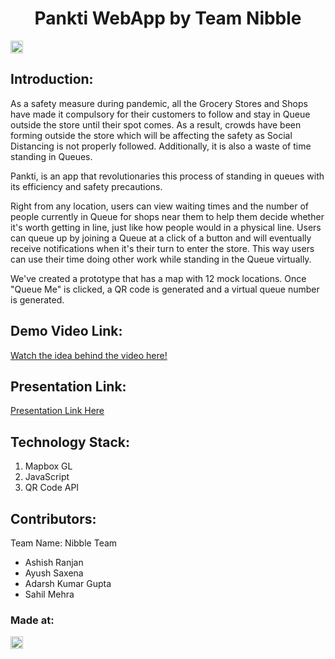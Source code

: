 <h1 align="center">Pankti WebApp by Team Nibble</h1>
<p align="center">
</p>

<a href="https://hack36.com"> <img src="http://bit.ly/BuiltAtHack36" height=20px> </a>


## Introduction:
  As a safety measure during pandemic, all the Grocery Stores and Shops have made it compulsory for their customers to follow and stay in Queue outside the store until their spot comes. As a result, crowds have been forming outside the store which will be affecting the safety as Social Distancing is not properly followed. Additionally, it is also a waste of time standing in Queues.

Pankti, is an app that revolutionaries this process of standing in queues with its efficiency and safety precautions.

Right from any location, users can view waiting times and the number of people currently in Queue for shops near them to help them decide whether it's worth getting in line, just like how people would in a physical line. Users can queue up by joining a Queue at a click of a button and will eventually receive notifications when it's their turn to enter the store. This way users can use their time doing other work while standing in the Queue virtually.

We've created a prototype that has a map with 12 mock locations. Once "Queue Me" is clicked, a QR code is generated and a virtual queue number is generated.
  
## Demo Video Link:
  <a href="https://drive.google.com/file/d/1-empiUAwEBZMZBF1QW33PCiesp6fvGx_/view?usp=sharing">Watch the idea behind the video here!</a>
  
## Presentation Link:
  <a href="https://docs.google.com/presentation/d/1kQymoBucpWxvub7icRd0pLA-XqP0cHVPw9-IQc2oB4E/edit?usp=sharing">Presentation Link Here</a>
  

## Technology Stack:
  1) Mapbox GL
  2) JavaScript
  3) QR Code API

## Contributors:

Team Name: Nibble Team

* Ashish Ranjan
* Ayush Saxena
* Adarsh Kumar Gupta
* Sahil Mehra


### Made at:
<a href="https://hack36.com"> <img src="http://bit.ly/BuiltAtHack36" height=20px> </a>